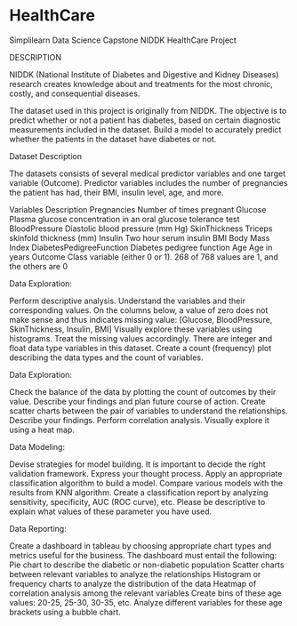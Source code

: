 # HealthCare
Simplilearn Data Science Capstone NIDDK HealthCare Project 


 DESCRIPTION

NIDDK (National Institute of Diabetes and Digestive and Kidney Diseases) research creates knowledge about and treatments for the most chronic, costly, and consequential diseases.

The dataset used in this project is originally from NIDDK. The objective is to predict whether or not a patient has diabetes, based on certain diagnostic measurements included in the dataset.
Build a model to accurately predict whether the patients in the dataset have diabetes or not.
 

 Dataset Description

The datasets consists of several medical predictor variables and one target variable (Outcome). Predictor variables includes the number of pregnancies the patient has had, their BMI, insulin level, age, and more.

Variables                    Description
Pregnancies                  Number of times pregnant
Glucose                      Plasma glucose concentration in an oral glucose tolerance test
BloodPressure                Diastolic blood pressure (mm Hg)
SkinThickness                Triceps skinfold thickness (mm)
Insulin                      Two hour serum insulin
BMI                          Body Mass Index
DiabetesPedigreeFunction     Diabetes pedigree function
Age                          Age in years
Outcome                      Class variable (either 0 or 1). 268 of 768 values are 1, and the others are 0



 Data Exploration:

Perform descriptive analysis. Understand the variables and their corresponding values. On the columns below, a value of zero does not make sense and thus indicates missing value: [Glucose, BloodPressure, SkinThickness, Insulin, BMI]
Visually explore these variables using histograms. Treat the missing values accordingly.
There are integer and float data type variables in this dataset. Create a count (frequency) plot describing the data types and the count of variables. 

 Data Exploration:

Check the balance of the data by plotting the count of outcomes by their value. Describe your findings and plan future course of action.
Create scatter charts between the pair of variables to understand the relationships. Describe your findings.
Perform correlation analysis. Visually explore it using a heat map.

 Data Modeling:

Devise strategies for model building. It is important to decide the right validation framework. Express your thought process. 
Apply an appropriate classification algorithm to build a model.
Compare various models with the results from KNN algorithm.
Create a classification report by analyzing sensitivity, specificity, AUC (ROC curve), etc.
Please be descriptive to explain what values of these parameter you have used.

 Data Reporting:

Create a dashboard in tableau by choosing appropriate chart types and metrics useful for the business. The dashboard must entail the following:
Pie chart to describe the diabetic or non-diabetic population
Scatter charts between relevant variables to analyze the relationships
Histogram or frequency charts to analyze the distribution of the data
Heatmap of correlation analysis among the relevant variables
Create bins of these age values: 20-25, 25-30, 30-35, etc. Analyze different variables for these age brackets using a bubble chart.